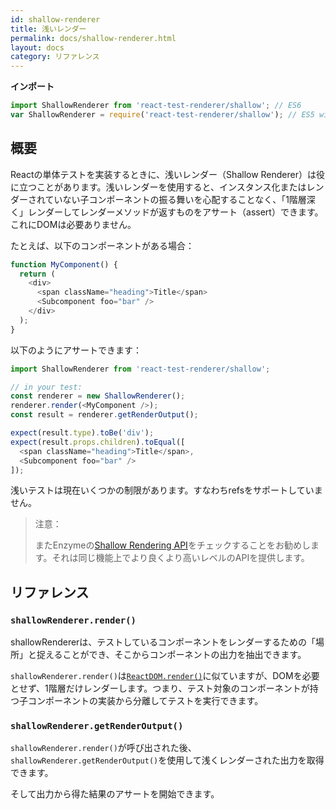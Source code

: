 ```yaml
---
id: shallow-renderer
title: 浅いレンダー
permalink: docs/shallow-renderer.html
layout: docs
category: リファレンス
---
```


**インポート**

```javascript
import ShallowRenderer from 'react-test-renderer/shallow'; // ES6
var ShallowRenderer = require('react-test-renderer/shallow'); // ES5 with npm
```

## 概要

Reactの単体テストを実装するときに、浅いレンダー（Shallow Renderer）は役に立つことがあります。浅いレンダーを使用すると、インスタンス化またはレンダーされていない子コンポーネントの振る舞いを心配することなく、「1階層深く」レンダーしてレンダーメソッドが返すものをアサート（assert）できます。これにDOMは必要ありません。

たとえば、以下のコンポーネントがある場合：

```javascript
function MyComponent() {
  return (
    <div>
      <span className="heading">Title</span>
      <Subcomponent foo="bar" />
    </div>
  );
}
```

以下のようにアサートできます：

```javascript
import ShallowRenderer from 'react-test-renderer/shallow';

// in your test:
const renderer = new ShallowRenderer();
renderer.render(<MyComponent />);
const result = renderer.getRenderOutput();

expect(result.type).toBe('div');
expect(result.props.children).toEqual([
  <span className="heading">Title</span>,
  <Subcomponent foo="bar" />
]);
```

浅いテストは現在いくつかの制限があります。すなわちrefsをサポートしていません。

> 注意：
>
> またEnzymeの[Shallow Rendering API](http://airbnb.io/enzyme/docs/api/shallow.html)をチェックすることをお勧めします。それは同じ機能上でより良くより高いレベルのAPIを提供します。

## リファレンス

### `shallowRenderer.render()`

shallowRendererは、テストしているコンポーネントをレンダーするための「場所」と捉えることができ、そこからコンポーネントの出力を抽出できます。

`shallowRenderer.render()`は[`ReactDOM.render()`](/docs/react-dom.html#render)に似ていますが、DOMを必要とせず、1階層だけレンダーします。つまり、テスト対象のコンポーネントが持つ子コンポーネントの実装から分離してテストを実行できます。

### `shallowRenderer.getRenderOutput()`

`shallowRenderer.render()`が呼び出された後、`shallowRenderer.getRenderOutput()`を使用して浅くレンダーされた出力を取得できます。

そして出力から得た結果のアサートを開始できます。
